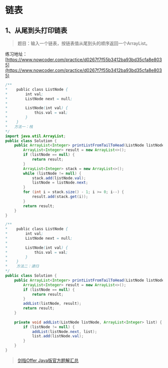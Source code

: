 # 链表

## 1、从尾到头打印链表

> 题目：输入一个链表，按链表值从尾到头的顺序返回一个ArrayList。

<span>练习地址：[https://www.nowcoder.com/practice/d0267f7f55b3412ba93bd35cfa8e8035](https://www.nowcoder.com/practice/d0267f7f55b3412ba93bd35cfa8e8035)</span>

```java
/**
*    public class ListNode {
*        int val;
*        ListNode next = null;
*
*        ListNode(int val) {
*            this.val = val;
*        }
*    }
*   方法一：栈
*/
import java.util.ArrayList;
public class Solution {
    public ArrayList<Integer> printListFromTailToHead(ListNode listNode) {
        ArrayList<Integer> result = new ArrayList<>();
        if (listNode == null) {
            return result;
        }
        ArrayList<Integer> stack = new ArrayList<>();
        while (listNode != null) {
            stack.add(listNode.val);
            listNode = listNode.next;
        }
        for (int i = stack.size() - 1; i >= 0; i--) {
            result.add(stack.get(i));
        }
        return result;
    }
}

/**
*    public class ListNode {
*        int val;
*        ListNode next = null;
*
*        ListNode(int val) {
*            this.val = val;
*        }
*    }
*    方法二：递归
*/
public class Solution {
    public ArrayList<Integer> printListFromTailToHead(ListNode listNode) {
        ArrayList<Integer> result = new ArrayList<>();
        if (listNode == null) {
            return result;
        }
        addList(listNode, result);
        return result;
    }
    
    private void addList(ListNode listNode, ArrayList<Integer> list) {
        if (listNode != null) {
            addList(listNode.next, list);
            list.add(listNode.val);
        } 
    }
}
```




















> [剑指Offer Java版官方题解汇总](https://www.jianshu.com/p/4a889d052127)